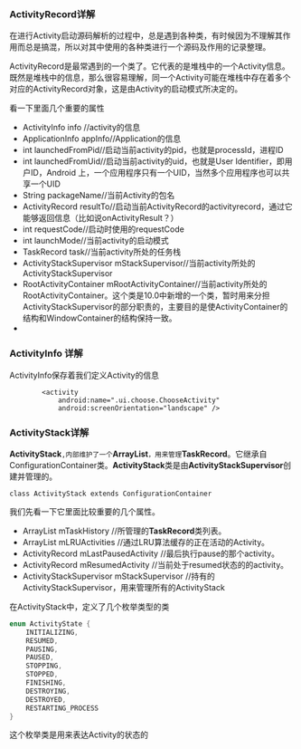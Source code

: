 ### ActivityRecord详解

在进行Activity启动源码解析的过程中，总是遇到各种类，有时候因为不理解其作用而总是搞混，所以对其中使用的各种类进行一个源码及作用的记录整理。

ActivityRecord是最常遇到的一个类了。它代表的是堆栈中的一个Activity信息。既然是堆栈中的信息，那么很容易理解，同一个Activity可能在堆栈中存在着多个对应的ActivityRecord对象，这是由Activity的启动模式所决定的。

看一下里面几个重要的属性

* ActivityInfo info  //activity的信息
* ApplicationInfo appInfo//Application的信息
* int launchedFromPid//启动当前activity的pid，也就是processId，进程ID
* int launchedFromUid//启动当前activity的uid，也就是User Identifier，即用户ID，Android 上，一个应用程序只有一个UID，当然多个应用程序也可以共享一个UID
* String packageName//当前Activity的包名
* ActivityRecord resultTo//启动当前ActivityRecord的activityrecord，通过它能够返回信息（比如说onActivityResult？）
* int requestCode//启动时使用的requestCode
* int launchMode//当前activity的启动模式
* TaskRecord task//当前activity所处的任务栈
* ActivityStackSupervisor mStackSupervisor//当前activity所处的ActivityStackSupervisor
* RootActivityContainer mRootActivityContainer//当前activity所处的RootActivityContainer。这个类是10.0中新增的一个类，暂时用来分担ActivityStackSupervisor的部分职责的，主要目的是使ActivityContainer的结构和WindowContainer的结构保持一致。
* 

### ActivityInfo 详解

ActivityInfo保存着我们定义Activity的信息

```jjava
        <activity
            android:name=".ui.choose.ChooseActivity"
            android:screenOrientation="landscape" />
```







### ActivityStack详解

**ActivityStack**`,内部维护了一个`**ArrayList**`，用来管理`**TaskRecord**。它继承自ConfigurationContainer类。**ActivityStack**类是由**ActivityStackSupervisor**创建并管理的。

```
class ActivityStack extends ConfigurationContainer
```

我们先看一下它里面比较重要的几个属性。

* ArrayList<TaskRecord> mTaskHistory //所管理的**TaskRecord**类列表。
* ArrayList<ActivityRecord> mLRUActivities //通过LRU算法缓存的正在活动的Activity。
* ActivityRecord mLastPausedActivity //最后执行pause的那个activity。
* ActivityRecord mResumedActivity //当前处于resumed状态的的activity。
* ActivityStackSupervisor mStackSupervisor  //持有的ActivityStackSupervisor，用来管理所有的ActivityStack

在ActivityStack中，定义了几个枚举类型的类

```java
enum ActivityState {
    INITIALIZING,
    RESUMED,
    PAUSING,
    PAUSED,
    STOPPING,
    STOPPED,
    FINISHING,
    DESTROYING,
    DESTROYED,
    RESTARTING_PROCESS
}
```

这个枚举类是用来表达Activity的状态的